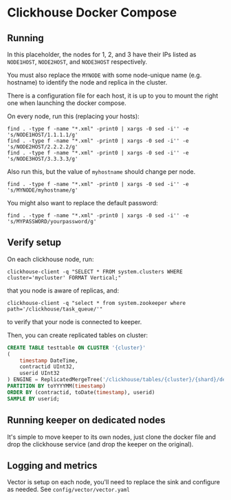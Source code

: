 # Clickhouse Docker Compose

## Running

In this placeholder, the nodes for 1, 2, and 3 have their IPs listed as `NODE1HOST`, `NODE2HOST`, and `NODE3HOST` respectively.

You must also replace the `MYNODE` with some node-unique name (e.g. hostname) to identify the node and replica in the cluster.

There is a configuration file for each host, it is up to you to mount the right one when launching the docker compose.

On every node, run this (replacing your hosts):

```
find . -type f -name "*.xml" -print0 | xargs -0 sed -i'' -e 's/NODE1HOST/1.1.1.1/g'
find . -type f -name "*.xml" -print0 | xargs -0 sed -i'' -e 's/NODE2HOST/2.2.2.2/g'
find . -type f -name "*.xml" -print0 | xargs -0 sed -i'' -e 's/NODE3HOST/3.3.3.3/g'
```

Also run this, but the value of `myhostname` should change per node.
```
find . -type f -name "*.xml" -print0 | xargs -0 sed -i'' -e 's/MYNODE/myhostname/g'
```

You might also want to replace the default password:

```
find . -type f -name "*.xml" -print0 | xargs -0 sed -i'' -e 's/MYPASSWORD/yourpassword/g'
```

## Verify setup

On each clickhouse node, run:

```
clickhouse-client -q "SELECT * FROM system.clusters WHERE cluster='mycluster' FORMAT Vertical;"
```

that you node is aware of replicas, and:

```
clickhouse-client -q "select * from system.zookeeper where path='/clickhouse/task_queue/'"
```

to verify that your node is connected to keeper.

Then, you can create replicated tables on cluster:

```sql
CREATE TABLE testtable ON CLUSTER '{cluster}'
(
    timestamp DateTime,
    contractid UInt32,
    userid UInt32
) ENGINE = ReplicatedMergeTree('/clickhouse/tables/{cluster}/{shard}/default/testtable', '{replica}')
PARTITION BY toYYYYMM(timestamp)
ORDER BY (contractid, toDate(timestamp), userid)
SAMPLE BY userid;
```

## Running keeper on dedicated nodes

It's simple to move keeper to its own nodes, just clone the docker file and drop the clickhouse service (and drop the keeper on the original).


## Logging and metrics

Vector is setup on each node, you'll need to replace the sink and configure as needed. See `config/vector/vector.yaml`
